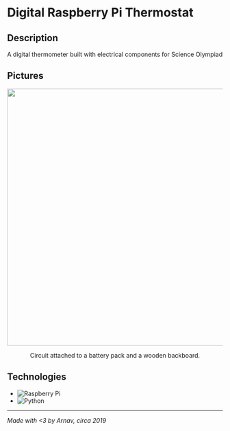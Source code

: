 # Digital Raspberry Pi Thermostat

## Description
A digital thermometer built with electrical components for Science Olympiad

## Pictures
<div align="center">
  <img src="Images/ethermo1.JPG" alt="" width=900 height=600>
</div>
<p align="center">
  Circuit attached to a battery pack and a wooden backboard.
</p>

## Technologies
- ![Raspberry Pi](https://img.shields.io/badge/-RaspberryPi-C51A4A?style=for-the-badge&logo=Raspberry-Pi)
- ![Python](https://img.shields.io/badge/python-3670A0?style=for-the-badge&logo=python&logoColor=ffdd54)

---
*Made with <3 by Arnav, circa 2019*
